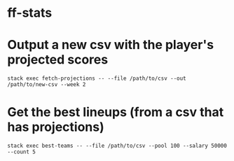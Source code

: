 # ff-stats

# Output a new csv with the player's projected scores

`stack exec fetch-projections -- --file /path/to/csv --out /path/to/new-csv --week 2`

# Get the best lineups (from a csv that has projections)

`stack exec best-teams -- --file /path/to/csv --pool 100 --salary 50000 --count 5`
